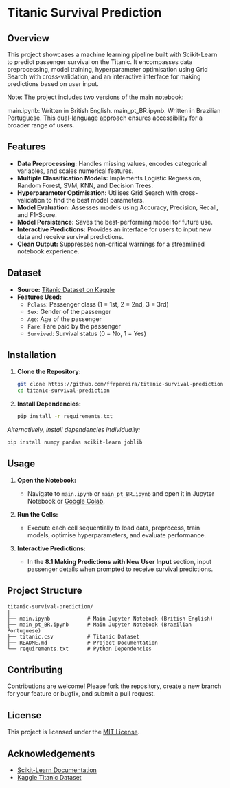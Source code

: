 # Titanic Survival Prediction

## Overview

This project showcases a machine learning pipeline built with Scikit-Learn to predict passenger survival on the Titanic. It encompasses data preprocessing, model training, hyperparameter optimisation using Grid Search with cross-validation, and an interactive interface for making predictions based on user input.

Note: The project includes two versions of the main notebook:

main.ipynb: Written in British English.
main_pt_BR.ipynb: Written in Brazilian Portuguese.
This dual-language approach ensures accessibility for a broader range of users.

## Features

- **Data Preprocessing:** Handles missing values, encodes categorical variables, and scales numerical features.
- **Multiple Classification Models:** Implements Logistic Regression, Random Forest, SVM, KNN, and Decision Trees.
- **Hyperparameter Optimisation:** Utilises Grid Search with cross-validation to find the best model parameters.
- **Model Evaluation:** Assesses models using Accuracy, Precision, Recall, and F1-Score.
- **Model Persistence:** Saves the best-performing model for future use.
- **Interactive Predictions:** Provides an interface for users to input new data and receive survival predictions.
- **Clean Output:** Suppresses non-critical warnings for a streamlined notebook experience.

## Dataset

- **Source:** [Titanic Dataset on Kaggle](https://www.kaggle.com/c/titanic/data)
- **Features Used:**
  - `Pclass`: Passenger class (1 = 1st, 2 = 2nd, 3 = 3rd)
  - `Sex`: Gender of the passenger
  - `Age`: Age of the passenger
  - `Fare`: Fare paid by the passenger
  - `Survived`: Survival status (0 = No, 1 = Yes)

## Installation

1. **Clone the Repository:**
   ```bash
   git clone https://github.com/ffrpereira/titanic-survival-prediction.git
   cd titanic-survival-prediction
   ```
2. **Install Dependencies:**
   ```bash
   pip install -r requirements.txt
   ```

*Alternatively, install dependencies individually:*
```bash
pip install numpy pandas scikit-learn joblib
```

## Usage

1. **Open the Notebook:**
   - Navigate to `main.ipynb` or `main_pt_BR.ipynb`  and open it in Jupyter Notebook or [Google Colab](https://colab.research.google.com/).

2. **Run the Cells:**
   - Execute each cell sequentially to load data, preprocess, train models, optimise hyperparameters, and evaluate performance.

3. **Interactive Predictions:**
   - In the **8.1 Making Predictions with New User Input** section, input passenger details when prompted to receive survival predictions.

## Project Structure

```
titanic-survival-prediction/
│
├── main.ipynb            # Main Jupyter Notebook (British English)
├── main_pt_BR.ipynb      # Main Jupyter Notebook (Brazilian Portuguese)
├── titanic.csv           # Titanic Dataset
├── README.md             # Project Documentation
└── requirements.txt      # Python Dependencies
```

## Contributing

Contributions are welcome! Please fork the repository, create a new branch for your feature or bugfix, and submit a pull request.

## License

This project is licensed under the [MIT License](LICENSE).

## Acknowledgements

- [Scikit-Learn Documentation](https://scikit-learn.org/stable/)
- [Kaggle Titanic Dataset](https://www.kaggle.com/c/titanic/data)
